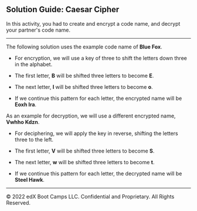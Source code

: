 ## Solution Guide: Caesar Cipher

In this activity, you had to create and encrypt a code name, and decrypt your partner's code name. 

---

The following solution uses the example code name of **Blue Fox**.

- For encryption, we will use a key of three to shift the letters down three in the alphabet.

- The first letter, **B** will be shifted three letters to become **E**.

- The next letter, **l** will be shifted three letters to become **o**.

- If we continue this pattern for each letter, the encrypted name will be **Eoxh Ira**.

As an example for decryption, we will use a different encrypted name, **Vwhho Kdzn**.

- For deciphering, we will apply the key in reverse, shifting the letters three to the left. 

- The first letter, **V** will be shifted three letters to become **S**.

- The next letter, **w** will be shifted three letters to become **t**.
    
- If we continue this pattern for each letter, the decrypted name will be  **Steel Hawk**.

---
© 2022 edX Boot Camps LLC. Confidential and Proprietary. All Rights Reserved.